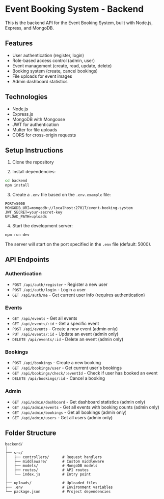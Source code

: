 # Event Booking System - Backend

This is the backend API for the Event Booking System, built with Node.js, Express, and MongoDB.

## Features

- User authentication (register, login)
- Role-based access control (admin, user)
- Event management (create, read, update, delete)
- Booking system (create, cancel bookings)
- File uploads for event images
- Admin dashboard statistics

## Technologies

- Node.js
- Express.js
- MongoDB with Mongoose
- JWT for authentication
- Multer for file uploads
- CORS for cross-origin requests

## Setup Instructions

1. Clone the repository

2. Install dependencies:

```bash
cd backend
npm install
```

3. Create a `.env` file based on the `.env.example` file:

```
PORT=5000
MONGODB_URI=mongodb://localhost:27017/event-booking-system
JWT_SECRET=your-secret-key
UPLOAD_PATH=uploads
```

4. Start the development server:

```bash
npm run dev
```

The server will start on the port specified in the `.env` file (default: 5000).

## API Endpoints

### Authentication

- `POST /api/auth/register` - Register a new user
- `POST /api/auth/login` - Login a user
- `GET /api/auth/me` - Get current user info (requires authentication)

### Events

- `GET /api/events` - Get all events
- `GET /api/events/:id` - Get a specific event
- `POST /api/events` - Create a new event (admin only)
- `PUT /api/events/:id` - Update an event (admin only)
- `DELETE /api/events/:id` - Delete an event (admin only)

### Bookings

- `POST /api/bookings` - Create a new booking
- `GET /api/bookings/user` - Get current user's bookings
- `GET /api/bookings/check/:eventId` - Check if user has booked an event
- `DELETE /api/bookings/:id` - Cancel a booking

### Admin

- `GET /api/admin/dashboard` - Get dashboard statistics (admin only)
- `GET /api/admin/events` - Get all events with booking counts (admin only)
- `GET /api/admin/bookings` - Get all bookings (admin only)
- `GET /api/admin/users` - Get all users (admin only)

## Folder Structure

```
backend/
│
├── src/
│   ├── controllers/      # Request handlers
│   ├── middleware/       # Custom middleware
│   ├── models/           # MongoDB models
│   ├── routes/           # API routes
│   └── index.js          # Entry point
│
├── uploads/              # Uploaded files
├── .env                  # Environment variables
└── package.json          # Project dependencies
```